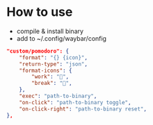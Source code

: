 # How to use

* compile & install binary
* add to ~/.config/waybar/config

```json
"custom/pomodoro": {
	"format": "{} {icon}",
	"return-type": "json",
	"format-icons": {
		"work": "󰔟",
		"break": "",
	},
	"exec": "path-to-binary",
	"on-click": "path-to-binary toggle",
	"on-click-right": "path-to-binary reset",
},
```
